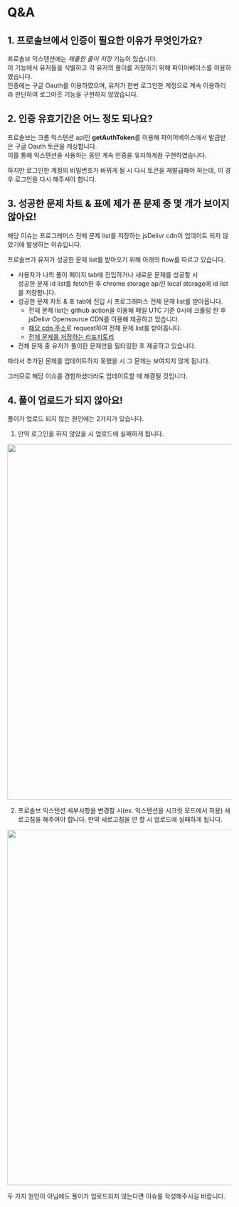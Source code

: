 # Q&A

## 1. 프로솔브에서 인증이 필요한 이유가 무엇인가요?

프로솔브 익스텐션에는 _제출한 풀이 저장_ 기능이 있습니다. <br />
이 기능에서 유저들을 식별하고 각 유저의 풀이를 저장하기 위해 파이어베이스를 이용하였습니다. <br />
인증에는 구글 Oauth를 이용하였으며, 유저가 한번 로그인한 계정으로 계속 이용하리라 판단하여 로그아웃 기능을 구현하지 않았습니다.

## 2. 인증 유효기간은 어느 정도 되나요?

프로솔브는 크롬 익스텐션 api인 **getAuthToken**를 이용해 파이어베이스에서 발급받은 구글 Oauth 토큰을 캐싱합니다. <br />
이를 통해 익스텐션을 사용하는 동안 계속 인증을 유지하게끔 구현하였습니다.<br />

하지만 로그인한 계정의 비밀번호가 바뀌게 될 시 다시 토큰을 재발급해야 하는데, 이 경우 로그인을 다시 해주셔야 합니다.

## 3. 성공한 문제 차트 & 표에 제가 푼 문제 중 몇 개가 보이지 않아요!

해당 이슈는 프로그래머스 전체 문제 list를 저장하는 jsDelivr cdn이 업데이트 되지 않았기에 발생하는 이슈입니다.

프로솔브가 유저가 성공한 문제 list를 받아오기 위해 아래의 flow를 따르고 있습니다.

- 사용자가 나의 풀이 페이지 tab에 진입하거나 새로운 문제를 성공할 시 <br />
  성공한 문제 id list를 fetch한 후 chrome storage api인 local storage에 id list를 저장합니다.
- 성공한 문제 차트 & 표 tab에 진입 시 프로그래머스 전체 문제 list를 받아옵니다.
  - 전체 문제 list는 github action을 이용해 매일 UTC 기준 0시에 크롤링 한 후 jsDelivr Opensource CDN를 이용해 제공하고 있습니다.
  - [해당 cdn 주소](https://cdn.jsdelivr.net/gh/dev-redo/programmers-problems@main/problems.json)로 request하여 전체 문제 list를 받아옵니다.
  - [전체 문제를 저장하는 리포지토리](https://github.com/dev-redo/programmers-problems)
- 전체 문제 중 유저가 풀이한 문제만을 필터링한 후 제공하고 있습니다.

따라서 추가된 문제를 업데이트하지 못했을 시 그 문제는 보여지지 않게 됩니다.

그러므로 해당 이슈를 경험하셨더라도 업데이트할 때 해결될 것입니다.

## 4. 풀이 업로드가 되지 않아요!

풀이가 업로드 되지 않는 원인에는 2가지가 있습니다.

1. 만약 로그인을 하지 않았을 시 업로드에 실패하게 됩니다.

<p align="center">
  <img src="https://imgur.com/DjZk7we.png" width="800">
</p>

2. 프로솔브 익스텐션 세부사항을 변경할 시(ex. 익스텐션을 시크릿 모드에서 허용) 새로고침을 해주어야 합니다.
   만약 새로고침을 안 할 시 업로드에 실패하게 됩니다.

<p align="center">
  <img src="https://imgur.com/6RbBt1s.png" width="800">
</p>

두 가지 원인이 아님에도 풀이가 업로드되지 않는다면 이슈를 작성해주시길 바랍니다.